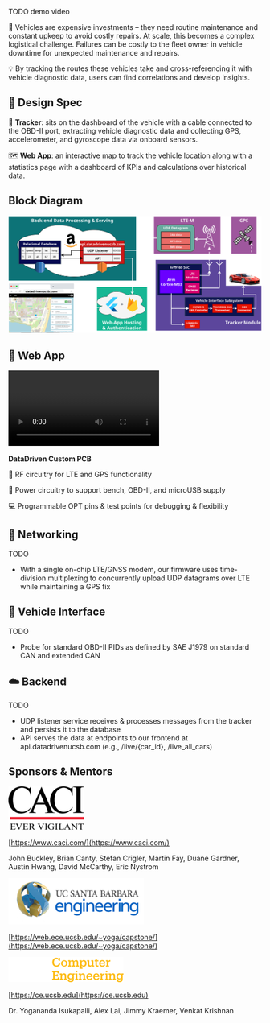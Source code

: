 TODO demo video

🚙 Vehicles are expensive investments – they need routine maintenance and constant upkeep to avoid costly repairs. At scale, this becomes a complex logistical challenge. Failures can be costly to the fleet owner in vehicle downtime for unexpected maintenance and repairs.​

💡 By tracking the routes these vehicles take and cross-referencing it with vehicle diagnostic data, users can find correlations and develop insights.

## 📝 Design Spec
📍 **Tracker**: sits on the dashboard of the vehicle with a cable connected to the OBD-II port, extracting vehicle diagnostic data and collecting GPS, accelerometer, and gyroscope data via onboard sensors.

🗺 **Web App**: an interactive map to track the vehicle location along with a statistics page with a dashboard of KPIs and calculations over historical data. 

## Block Diagram
![](/assets/images/blockdiagfinal_.svg)

## 💽 Web App
![](/assets/videos/webappoverview.mp4)
 
**DataDriven Custom PCB**

📡 RF circuitry for LTE and GPS functionality

🔌 Power circuitry to support bench, OBD-II, and microUSB supply

💻 Programmable OPT pins & test points for debugging & flexibility

## 📶 Networking
TODO
- With a single on-chip LTE/GNSS modem, our firmware uses time-division multiplexing to concurrently upload UDP datagrams over LTE while maintaining a GPS fix

## 🚙 Vehicle Interface
TODO
- Probe for standard OBD-II PIDs as defined by SAE J1979 on standard CAN and extended CAN

## ☁️ Backend
TODO
- UDP listener service receives & processes messages from the tracker and persists it to the database
- API serves the data at endpoints to our frontend at api.datadrivenucsb.com (e.g., /live/{car_id}, /live_all_cars)


## Sponsors & Mentors
![](/assets/images/caci.png)

[https://www.caci.com/](https://www.caci.com/)

John Buckley, Brian Canty, Stefan Crigler, Martin Fay, Duane Gardner, Austin Hwang, David McCarthy, Eric Nystrom

![](/assets/images/coe.png) 

[https://web.ece.ucsb.edu/~yoga/capstone/](https://web.ece.ucsb.edu/~yoga/capstone/)

![](/assets/images/ce.png)

[https://ce.ucsb.edu](https://ce.ucsb.edu)

Dr. Yogananda Isukapalli, Alex Lai, 
Jimmy Kraemer, Venkat Krishnan
